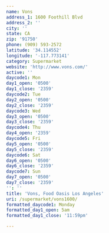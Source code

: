 ```yaml
---
name: Vons
address_1: 1600 Foothill Blvd
address_2: ''
city: ''
state: CA
zip: '91750'
phone: (909) 593-2572
latitude: '34.114552'
longitude: '-117.773141'
category: Supermarket
website: 'http://www.vons.com/'
active: ''
daycode1: Mon
day1_open: '0500'
day1_close: '2359'
daycode2: Tue
day2_open: '0500'
day2_close: '2359'
daycode3: Wed
day3_open: '0500'
day3_close: '2359'
daycode4: Thu
day4_open: '2359'
daycode5: Fri
day5_open: '0500'
day5_close: '2359'
daycode6: Sat
day6_open: '0500'
day6_close: '2359'
daycode7: Sun
day7_open: '0500'
day7_close: '2359'
'': ''
title: 'Vons, Food Oasis Los Angeles'
uri: /supermarket/vons1600/
formatted_daycode1: Monday
formatted_day1_open: 5am
formatted_day1_close: '11:59pm'

---
```

